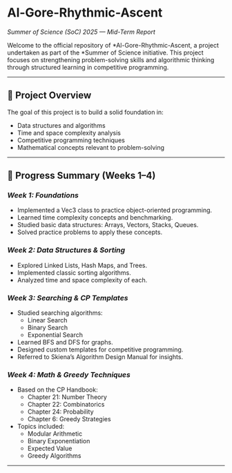 # Al-Gore-Rhythmic-Ascent

*Summer of Science (SoC) 2025 — Mid-Term Report*

Welcome to the official repository of *Al-Gore-Rhythmic-Ascent, a project undertaken as part of the *Summer of Science initiative. This project focuses on strengthening problem-solving skills and algorithmic thinking through structured learning in competitive programming.

---

## 📌 Project Overview

The goal of this project is to build a solid foundation in:
- Data structures and algorithms
- Time and space complexity analysis
- Competitive programming techniques
- Mathematical concepts relevant to problem-solving

---

## 📅 Progress Summary (Weeks 1–4)

### *Week 1: Foundations*
- Implemented a Vec3 class to practice object-oriented programming.
- Learned time complexity concepts and benchmarking.
- Studied basic data structures: Arrays, Vectors, Stacks, Queues.
- Solved practice problems to apply these concepts.

### *Week 2: Data Structures & Sorting*
- Explored Linked Lists, Hash Maps, and Trees.
- Implemented classic sorting algorithms.
- Analyzed time and space complexity of each.

### *Week 3: Searching & CP Templates*
- Studied searching algorithms:
  - Linear Search
  - Binary Search
  - Exponential Search
- Learned BFS and DFS for graphs.
- Designed custom templates for competitive programming.
- Referred to Skiena’s Algorithm Design Manual for insights.

### *Week 4: Math & Greedy Techniques*
- Based on the CP Handbook:
  - Chapter 21: Number Theory
  - Chapter 22: Combinatorics
  - Chapter 24: Probability
  - Chapter 6: Greedy Strategies
- Topics included:
  - Modular Arithmetic
  - Binary Exponentiation
  - Expected Value
  - Greedy Algorithms

---
